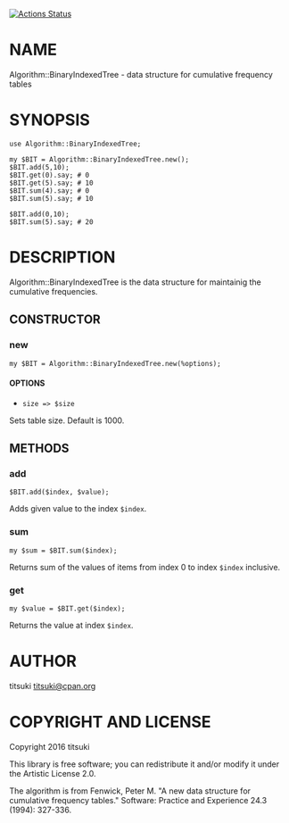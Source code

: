 [![Actions Status](https://github.com/titsuki/raku-Algorithm-BinaryIndexedTree/workflows/test/badge.svg)](https://github.com/titsuki/raku-Algorithm-BinaryIndexedTree/actions)

NAME
====

Algorithm::BinaryIndexedTree - data structure for cumulative frequency tables

SYNOPSIS
========

    use Algorithm::BinaryIndexedTree;

    my $BIT = Algorithm::BinaryIndexedTree.new();
    $BIT.add(5,10);
    $BIT.get(0).say; # 0
    $BIT.get(5).say; # 10
    $BIT.sum(4).say; # 0
    $BIT.sum(5).say; # 10

    $BIT.add(0,10);
    $BIT.sum(5).say; # 20

DESCRIPTION
===========

Algorithm::BinaryIndexedTree is the data structure for maintainig the cumulative frequencies.

CONSTRUCTOR
-----------

### new

    my $BIT = Algorithm::BinaryIndexedTree.new(%options);

#### OPTIONS

  * `size => $size`

Sets table size. Default is 1000.

METHODS
-------

### add

    $BIT.add($index, $value);

Adds given value to the index `$index`.

### sum

    my $sum = $BIT.sum($index);

Returns sum of the values of items from index 0 to index `$index` inclusive.

### get

    my $value = $BIT.get($index);

Returns the value at index `$index`.

AUTHOR
======

titsuki <titsuki@cpan.org>

COPYRIGHT AND LICENSE
=====================

Copyright 2016 titsuki

This library is free software; you can redistribute it and/or modify it under the Artistic License 2.0.

The algorithm is from Fenwick, Peter M. "A new data structure for cumulative frequency tables." Software: Practice and Experience 24.3 (1994): 327-336.

